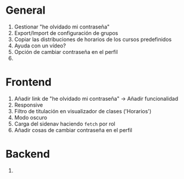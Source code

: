 # General
1. Gestionar "he olvidado mi contraseña"
2. Export/Import de configuración de grupos
3. Copiar las distribuciones de horarios de los cursos predefinidos
4. Ayuda con un vídeo?
5. Opción de cambiar contraseña en el perfil
6. 

# Frontend
1. Añadir link de "he olvidado mi contraseña" -> Añadir funcionalidad
2. Responsive
3. Filtro de titulación en visualizador de clases ('Horarios')
4. Modo oscuro
5. Carga del sidenav haciendo `fetch` por rol
6. Añadir cosas de cambiar contraseña en el perfil


# Backend
1. 